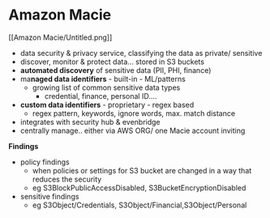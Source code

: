 # Amazon Macie

[[Amazon Macie/Untitled.png]]

- data security & privacy service, classifying the data as private/ sensitive
- discover, monitor & protect data… stored in S3 buckets
- **automated discovery** of sensitive data (PII, PHI, finance)
- ma**naged data identifiers** - built-in - ML/patterns
    - growing list of common sensitive data types
        - credential, finance, personal ID….
- **custom data identifiers** - proprietary - regex based
    - regex pattern, keywords, ignore words, max. match distance
- integrates with security hub & evenbridge
- centrally manage.. either via AWS ORG/ one Macie account inviting

**Findings**

- policy findings
    - when policies or settings for S3 bucket are changed in a way that reduces the security
    - eg S3BlockPublicAccessDisabled, S3BucketEncryptionDisabled
- sensitive findings
    - eg S3Object/Credentials, S3Object/Financial,S3Object/Personal
